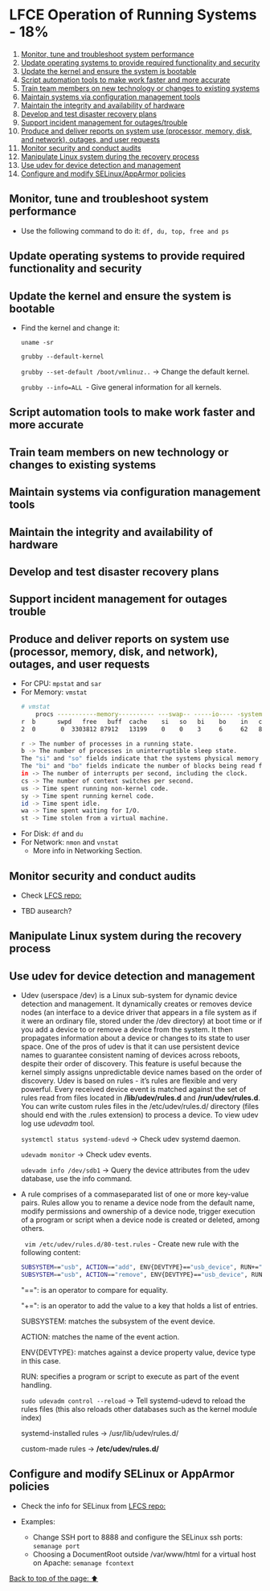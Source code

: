 # LFCE Operation of Running Systems - 18%

1. [Monitor, tune and troubleshoot system performance](https://github.com/StenlyTU/LFCE-official/blob/main/stuff/LFCE_OperationofRunningSystems.md#monitor,-tune-and-troubleshoot-system-performance)
2. [Update operating systems to provide required functionality and security](https://github.com/StenlyTU/LFCE-official/blob/main/stuff/LFCE_OperationofRunningSystems.md#update-operating-systems-to-provide-required-functionality-and-security)
3. [Update the kernel and ensure the system is bootable](https://github.com/StenlyTU/LFCE-official/blob/main/stuff/LFCE_OperationofRunningSystems.md#update-the-kernel-and-ensure-the-system-is-bootable)
4. [Script automation tools to make work faster and more accurate](https://github.com/StenlyTU/LFCE-official/blob/main/stuff/LFCE_OperationofRunningSystems.md#script-automation-tools-to-make-work-faster-and-more-accurate)
5. [Train team members on new technology or changes to existing systems](https://github.com/StenlyTU/LFCE-official/blob/main/stuff/LFCE_OperationofRunningSystems.md#train-team-members-on-new-technology-or-changes-to-existing-systems)
6. [Maintain systems via configuration management tools](https://github.com/StenlyTU/LFCE-official/blob/main/stuff/LFCE_OperationofRunningSystems.md#maintain-systems-via-configuration-management-tools)
7. [Maintain the integrity and availability of hardware](https://github.com/StenlyTU/LFCE-official/blob/main/stuff/LFCE_OperationofRunningSystems.md#maintain-the-integrity-and-availability-of-hardware)
8. [Develop and test disaster recovery plans](https://github.com/StenlyTU/LFCE-official/blob/main/stuff/LFCE_OperationofRunningSystems.md#Develop-and-test-disaster-recovery-plans)
9. [Support incident management for outages/trouble](https://github.com/StenlyTU/LFCE-official/blob/main/stuff/LFCE_OperationofRunningSystems.md#support-incident-management-for-outages-trouble)
10. [Produce and deliver reports on system use (processor, memory, disk, and network), outages, and user requests](https://github.com/StenlyTU/LFCE-official/blob/main/stuff/LFCE_OperationofRunningSystems.md#produce-and-deliver-reports-on-system-use-(processor,-memory,-disk,-and-network),-outages,-and-user-requests)
11. [Monitor security and conduct audits](https://github.com/StenlyTU/LFCE-official/blob/main/stuff/LFCE_OperationofRunningSystems.md#monitor-security-and-conduct-audits)
12. [Manipulate Linux system during the recovery process](https://github.com/StenlyTU/LFCE-official/blob/main/stuff/LFCE_OperationofRunningSystems.md#Manipulate-Linux-system-during-the-recovery-process)
13. [Use udev for device detection and management](https://github.com/StenlyTU/LFCE-official/blob/main/stuff/LFCE_OperationofRunningSystems.md#Use-udev-for-device-detection-and-management)
14. [Configure and modify SELinux/AppArmor policies](https://github.com/StenlyTU/LFCE-official/blob/main/stuff/LFCE_OperationofRunningSystems.md#configure-and-modify-\SELinux-or-AppArmor-policies)


## Monitor, tune and troubleshoot system performance

- Use the following command to do it: `df, du, top, free and ps`

## Update operating systems to provide required functionality and security

## Update the kernel and ensure the system is bootable

- Find the kernel and change it:

    `uname -sr`

    `grubby --default-kernel`

    `grubby --set-default /boot/vmlinuz..` -> Change the default kernel.

    `grubby --info=ALL `- Give general information for all kernels.

## Script automation tools to make work faster and more accurate

## Train team members on new technology or changes to existing systems

## Maintain systems via configuration management tools

## Maintain the integrity and availability of hardware

## Develop and test disaster recovery plans

## Support incident management for outages trouble

## Produce and deliver reports on system use (processor, memory, disk, and network), outages, and user requests

- For CPU: `mpstat` and `sar`
- For Memory: `vmstat`
    ```bash
    # vmstat
        procs -----------memory---------- ---swap-- -----io---- -system-- ------cpu-----
    r  b      swpd   free   buff  cache    si   so   bi    bo    in   cs  us sy id wa st
    2  0       0  3303812 87912   13199    0    0    3     6     62   84  0  0 100  0  0

    r -> The number of processes in a running state.
    b -> The number of processes in uninterruptible sleep state.
    The "si" and "so" fields indicate that the systems physical memory is full and the swap partition/file is being used.
    The "bi" and "bo" fields indicate the number of blocks being read from disk and block being written to disk.
    in -> The number of interrupts per second, including the clock.
    cs -> The number of context switches per second.
    us -> Time spent running non-kernel code.
    sy -> Time spent running kernel code.
    id -> Time spent idle.
    wa -> Time spent waiting for I/O.
    st -> Time stolen from a virtual machine.
    ```
- For Disk: `df` and `du`
- For Network: `nmon` and `vnstat`
    - More info in Networking Section.

## Monitor security and conduct audits

- Check [LFCS repo:](https://github.com/StenlyTU/LFCS-official/blob/main/stuff/OperationofRunningSystems.md#locate-and-analyze-system-log-files)

- TBD ausearch?

## Manipulate Linux system during the recovery process

## Use udev for device detection and management

- Udev (userspace /dev) is a Linux sub-system for dynamic device detection and management. It dynamically creates or removes device nodes (an interface to a device driver that appears in a file
system as if it were an ordinary file, stored under the /dev directory) at boot time or if you add a
device to or remove a device from the system. It then propagates information about a device or
changes to its state to user space. One of the pros of udev is that it can use persistent device names to guarantee consistent naming of devices across reboots, despite their order of discovery. This feature is useful because the kernel simply assigns unpredictable device names based on the order of discovery. Udev is based on rules - it’s rules are flexible and very powerful. Every received device event is matched against the set of rules read from files located in **/lib/udev/rules.d** and **/run/udev/rules.d**. You can write custom rules files in the /etc/udev/rules.d/ directory (files should end with the .rules extension) to process a device. To view udev log use *udevadm* tool.

    `systemctl status systemd-udevd` -> Check udev systemd daemon.

    `udevadm monitor` -> Check udev events.

    `udevadm info /dev/sdb1` -> Query the device attributes from the udev database, use the info command.

- A rule comprises of a commaseparated list of one or more key-value pairs. Rules allow you to rename a device node from the default name, modify permissions and ownership of a device node, trigger execution of a program
or script when a device node is created or deleted, among others.

    ` vim /etc/udev/rules.d/80-test.rules` - Create new rule with the following content:

    ```bash
    SUBSYSTEM=="usb", ACTION=="add", ENV{DEVTYPE}=="usb_device", RUN+="/bin/device_added.sh"
    SUBSYSTEM=="usb", ACTION=="remove", ENV{DEVTYPE}=="usb_device", RUN+="/bin/device_removed.sh"
    ```
    "==": is an operator to compare for equality.
    
    "+=": is an operator to add the value to a key that holds a list of entries.
    
    SUBSYSTEM: matches the subsystem of the event device.
    
    ACTION: matches the name of the event action.
    
    ENV{DEVTYPE}: matches against a device property value, device type in this case.
    
    RUN: specifies a program or script to execute as part of the event handling.

    `sudo udevadm control --reload` -> Tell systemd-udevd to reload the rules files (this also reloads other databases such as the kernel module index)

    systemd-installed rules -> /usr/lib/udev/rules.d/

    custom-made rules -> **/etc/udev/rules.d/**

## Configure and modify SELinux or AppArmor policies

- Check the info for SELinux from [LFCS repo:](https://github.com/StenlyTU/LFCS-official/blob/main/stuff/OperationofRunningSystems.md#list-and-identify-selinuxapparmor-file-and-process-contexts)

- Examples:
    - Change SSH port to 8888 and configure the SELinux ssh ports: `semanage port`
    - Choosing a DocumentRoot outside /var/www/html for a virtual host on Apache: `semanage fcontext`

[Back to top of the page: ⬆️](https://github.com/StenlyTU/LFCE-official/blob/main/stuff/LFCE_OperationofRunningSystems.md#lfce-operation-of-running-systems---18)

